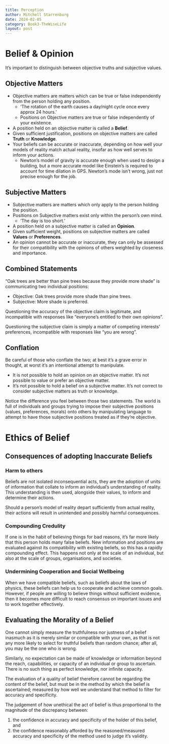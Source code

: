 ```yaml
---
title: Perception
author: Mitchell Starrenburg
date: 2024-02-05
category: Book3-TheWiseLife
layout: post
---
```


# **Belief & Opinion**

It’s important to distinguish between objective truths and subjective values.

## Objective Matters

-   Objective matters are matters which can be true or false independently from the person holding any position.
    -   ‘The rotation of the earth causes a day/night cycle once every approx 24 hours.’
    -   Positions on Objective matters are true or false independently of your existence.
-   A position held on an objective matter is called a **Belief**.
-   Given sufficient justification, positions on objective matters are called **Truth** or **Knowledge**.
-   Your beliefs can be accurate or inaccurate, depending on how well your models of reality match actual reality, insofar as how well serves to inform your actions.
    -   Newton’s model of gravity is accurate enough when used to design a building, but a more accurate model like Einstein’s is required to account for time dilation in GPS. Newton’s mode isn’t wrong, just not precise enough for the job.

## Subjective Matters

-   Subjective matters are matters which only apply to the person holding the position.
-   Positions on Subjective matters exist only within the person’s own mind.
    -   ‘The day is too short.’
-   A position held on a subjective matter is called an **Opinion**.
-   Given sufficient weight, positions on subjective matters are called **Values** or **Preferences**.
-   An opinion cannot be accurate or inaccurate, they can only be assessed for their compatibility with the opinions of others weighted by closeness and importance.

## Combined Statements

“Oak trees are better than pine trees because they provide more shade” is communicating two individual positions:

-   Objective: Oak trees provide more shade than pine trees.
-   Subjective: More shade is preferred.

Questioning the accuracy of the objective claim is legitimate, and incompatible with responses like “everyone’s entitled to their own opinions”.

Questioning the subjective claim is simply a matter of competing interests’ preferences, incompatible with responses like “you are wrong”.

## Conflation

Be careful of those who conflate the two; at best it’s a grave error in thought, at worst it’s an intentional attempt to manipulate.

-   It is not possible to hold an opinion on an objective matter. It’s not possible to value or prefer an objective matter.
-   It’s not possible to hold a belief on a subjective matter. It’s not correct to consider subjective matters as truth or knowledge.

Notice the difference you feel between those two statements. The world is full of individuals and groups trying to impose their subjective positions (values, preferences, morals) onto others by manipulating language to attempt to have those subjective positions treated as if they’re objective.

# **Ethics of Belief**

## Consequences of adopting Inaccurate Beliefs

### Harm to others

Beliefs are not isolated inconsequential acts, they are the adoption of units of information that collate to inform an individual’s understanding of reality.
This understanding is then used, alongside their values, to inform and determine their actions.

Should a person’s model of reality depart sufficiently from actual reality, their actions will result in unintended and possibly harmful consequences.

### Compounding Credulity

If one is in the habit of believing things for bad reasons, it’s far more likely that this person holds many false beliefs. New information and positions are evaluated against its compatibility with existing beliefs, so this has a rapidly compounding effect. This happens not only at the scale of an individual, but also at the scale of groups, organisations, and societies.

### Undermining Cooperation and Social Wellbeing

When we have compatible beliefs, such as beliefs about the laws of physics, these beliefs can help us to cooperate and achieve common goals. However, if people are willing to believe things without sufficient evidence, then it becomes more difficult to reach consensus on important issues and to work together effectively.

## Evaluating the Morality of a Belief

One cannot simply measure the truthfulness nor justness of a belief inasmuch as it is merely similar or compatible with your own, as that is not any more likely to select for truthful beliefs than random chance; after all, you may be the one who is wrong.

Similarly, no expectation can be made of knowledge or information beyond the reach, capabilities, or capacity of an individual or group to ascertain. There is no such thing as perfect knowledge, nor infinite capacity.

The evaluation of a quality of belief therefore cannot be regarding the content of the belief, but must be in the method by which the belief is ascertained; measured by how well we understand that method to filter for accuracy and specificity.

The judgement of how unethical the act of belief is thus proportional to the magnitude of the discrepancy between:

1.  the confidence in accuracy and specificity of the holder of this belief, and
2.  the confidence reasonably afforded by the reasoned/measured accuracy and specificity of the method used to judge it’s validity.
